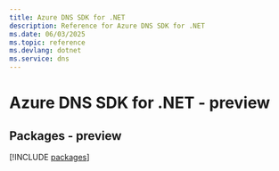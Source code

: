 ```yaml
---
title: Azure DNS SDK for .NET
description: Reference for Azure DNS SDK for .NET
ms.date: 06/03/2025
ms.topic: reference
ms.devlang: dotnet
ms.service: dns
---
```

# Azure DNS SDK for .NET - preview
## Packages - preview
[!INCLUDE [packages](dns-index.md)]